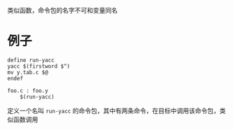 类似函数，命令包的名字不可和变量同名

# 例子
```
define run-yacc
yacc $(firstword $^)
mv y.tab.c $@
endef

foo.c : foo.y
	$(run-yacc)
```

定义一个名叫 `run-yacc` 的命令包，其中有两条命令，在目标中调用该命令包，类似函数调用